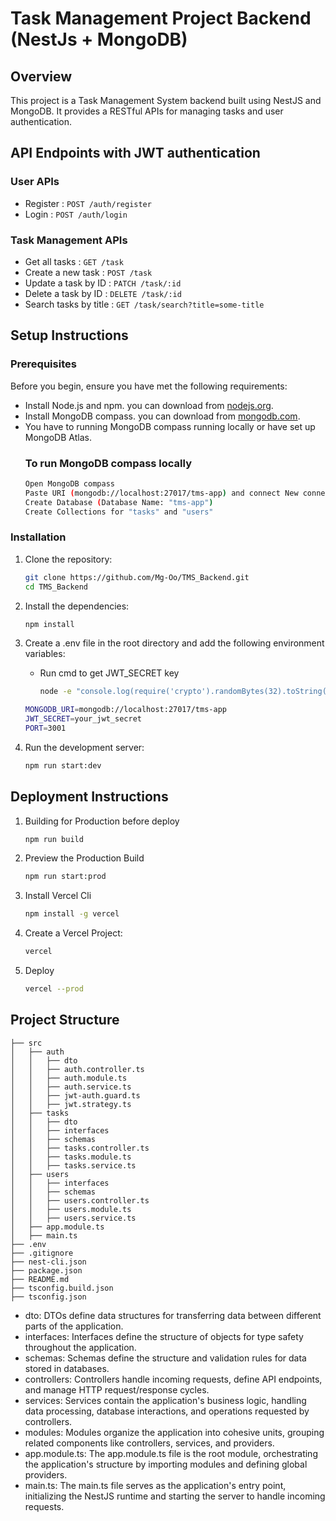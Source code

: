 # Task Management Project Backend (NestJs + MongoDB)

## Overview

This project is a Task Management System backend built using NestJS and MongoDB. It provides a RESTful APIs for managing tasks and user authentication.

## API Endpoints with JWT authentication

### User APIs

- Register : `POST /auth/register`
- Login : `POST /auth/login`

### Task Management APIs

- Get all tasks : `GET /task`
- Create a new task : `POST /task`
- Update a task by ID : `PATCH /task/:id`
- Delete a task by ID : `DELETE /task/:id`
- Search tasks by title : `GET /task/search?title=some-title`

## Setup Instructions

### Prerequisites

Before you begin, ensure you have met the following requirements:

- Install Node.js and npm. you can download from [nodejs.org](https://nodejs.org/).
- Install MongoDB compass. you can download from [mongodb.com](https://www.mongodb.com/try/download/compass).
- You have to running MongoDB compass running locally or have set up MongoDB Atlas.
  ### To run MongoDB compass locally
     ```sh
     Open MongoDB compass
     Paste URI (mongodb://localhost:27017/tms-app) and connect New connection
     Create Database (Database Name: "tms-app")
     Create Collections for "tasks" and "users"

### Installation

1. Clone the repository:

   ```sh
   git clone https://github.com/Mg-Oo/TMS_Backend.git
   cd TMS_Backend

2. Install the dependencies:

   ```sh
   npm install

3. Create a .env file in the root directory and add the following environment variables:

   - Run cmd to get JWT_SECRET key
       ```sh
       node -e "console.log(require('crypto').randomBytes(32).toString('hex'));"

   ```sh
   MONGODB_URI=mongodb://localhost:27017/tms-app
   JWT_SECRET=your_jwt_secret
   PORT=3001

4. Run the development server:

   ```sh
   npm run start:dev

## Deployment Instructions

1. Building for Production before deploy

    ```sh
    npm run build

2. Preview the Production Build

    ```sh
    npm run start:prod

3. Install Vercel Cli
      
     ```sh
     npm install -g vercel

3. Create a Vercel Project:

   ```sh
   vercel

4. Deploy

   ```sh
   vercel --prod

## Project Structure

```plaintext
├── src
│   ├── auth
│   │   ├── dto
│   │   ├── auth.controller.ts
│   │   ├── auth.module.ts
│   │   ├── auth.service.ts
│   │   ├── jwt-auth.guard.ts
│   │   ├── jwt.strategy.ts
│   ├── tasks
│   │   ├── dto
│   │   ├── interfaces
│   │   ├── schemas
│   │   ├── tasks.controller.ts
│   │   ├── tasks.module.ts
│   │   ├── tasks.service.ts
│   ├── users
│   │   ├── interfaces
│   │   ├── schemas
│   │   ├── users.controller.ts
│   │   ├── users.module.ts
│   │   ├── users.service.ts
│   ├── app.module.ts
│   ├── main.ts
├── .env
├── .gitignore
├── nest-cli.json
├── package.json
├── README.md
├── tsconfig.build.json
├── tsconfig.json
```

  -    dto: DTOs define data structures for transferring data between different parts of the application.
  -    interfaces: Interfaces define the structure of objects for type safety throughout the application.
  -    schemas: Schemas define the structure and validation rules for data stored in databases.
  -    controllers: Controllers handle incoming requests, define API endpoints, and manage HTTP request/response cycles.
  -    services: Services contain the application's business logic, handling data processing, database interactions, and operations requested by controllers.
  -    modules: Modules organize the application into cohesive units, grouping related components like controllers, services, and providers.
  -    app.module.ts: The app.module.ts file is the root module, orchestrating the application's structure by importing modules and defining global providers.
  -    main.ts: The main.ts file serves as the application's entry point, initializing the NestJS runtime and starting the server to handle incoming requests.

